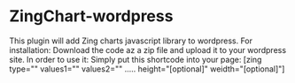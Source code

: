 # ZingChart-wordpress
This plugin will add Zing charts javascript library to wordpress.
For installation:
Download the code az a zip file and upload it to your wordpress site.
In order to use it:
Simply put this shortcode into your page:
[zing type="" values1="" values2="" ..... height="[optional]" weidth="[optional]"]
